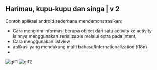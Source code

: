 ## Harimau, kupu-kupu dan singa | v 2

Contoh aplikasi android sederhana  mendemonstrasikan:
* Cara mengirim informasi berupa object dari satu activity ke activity lainnya menggunakan serializable melalui extra pada Intent,
* Cara menggunakan listview
* aplikasi yang mendukung multi bahasa/Internationalization (i18n)
* 



![gif1](https://user-images.githubusercontent.com/95690464/149119662-8d54f9c8-aa60-40ee-b3b3-84fe5a46ccbd.gif)
![gif2](https://user-images.githubusercontent.com/95690464/149119672-fb6eebdb-302f-4ff9-a52d-4b077d06450c.gif)
